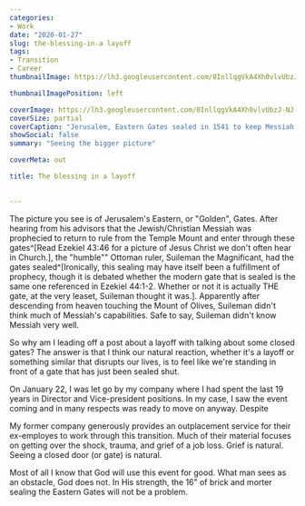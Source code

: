```yaml
---
categories:
- Work
date: "2020-01-27"
slug: the-blessing-in-a layoff
tags:
- Transition
- Career
thumbnailImage: https://lh3.googleusercontent.com/8InllqgVkA4Xh0vlvUbzJ-NJ-z5a4PT6nUrXYgNqyCfjpAWqEjmW-agsPVJF8S6swInTi8UAbEtp8_CRtdkCAsKkMISYxGA-mhh4wFzqrUTB-WcWtaqnVSbQsIZYxtPYy1ZGDOnvccQ=w2400

thumbnailImagePosition: left

coverImage: https://lh3.googleusercontent.com/8InllqgVkA4Xh0vlvUbzJ-NJ-z5a4PT6nUrXYgNqyCfjpAWqEjmW-agsPVJF8S6swInTi8UAbEtp8_CRtdkCAsKkMISYxGA-mhh4wFzqrUTB-WcWtaqnVSbQsIZYxtPYy1ZGDOnvccQ=w2400
coverSize: partial
coverCaption: "Jerusalem, Eastern Gates sealed in 1541 to keep Messiah out. Photo:(c) Chris Flanagan"
showSocial: false
summary: "Seeing the bigger picture"

coverMeta: out

title: The blessing in a layoff

  
---
```


<!--more-->

The picture you see is of Jerusalem's Eastern, or "Golden", Gates.  After hearing from his advisors that the Jewish/Christian Messiah was prophecied to return to rule from the Temple Mount and enter through these gates^[Read Ezekiel 43:46 for a picture of Jesus Christ we don't often hear in Church.], the "humble"" Ottoman ruler, Suileman the Magnificant, had the gates sealed^[Ironically, this sealing may have itself been a fulfillment of prophecy, though it is debated whether the modern gate that is sealed is the same one referenced in Ezekiel 44:1-2. Whether or not it is actually THE gate, at the very leaset, Suileman thought it was.].  Apparently after descending from heaven touching the Mount of Olives, Suileman didn't think much of Messiah's capabilities.  Safe to say, Suileman didn't know Messiah very well.

So why am I leading off a post about a layoff with talking about some closed gates? The answer is that I think our natural reaction, whether it's a layoff or something similar that disrupts our lives, is to feel like we're standing in front of a gate that has just been sealed shut.  

On January 22, I was let go by my company where I had spent the last 19 years in Director and Vice-president positions.  In my case, I saw the event coming and in many respects was ready to move on anyway. Despite 

My former company generously provides an outplacement service for their ex-employes to work through this transition.  Much of their material focuses on getting over the shock, trauma, and grief of a job loss.  Grief is natural.  Seeing a closed door (or gate) is natural.

  Most of all I know that God will use this event for good.  What man sees as an obstacle, God does not.  In His strength, the 16" of brick and morter sealing the Eastern Gates will not be a problem.  



